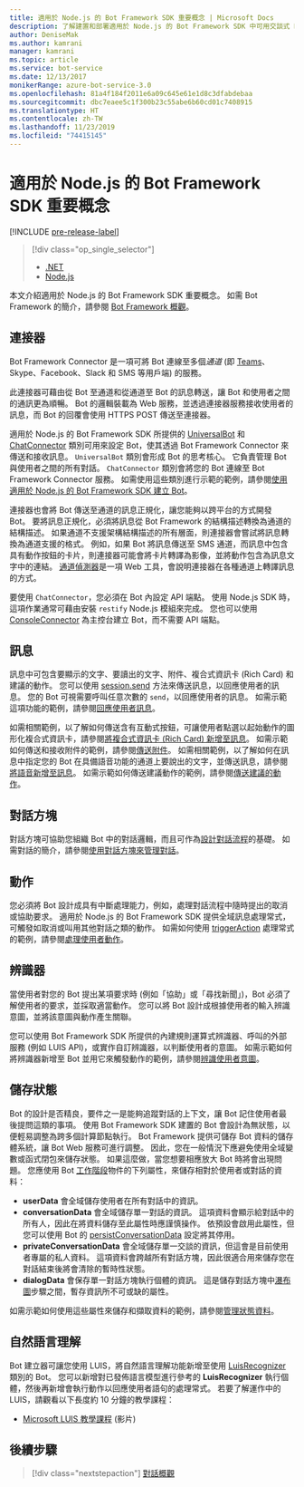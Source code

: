 ```yaml
---
title: 適用於 Node.js 的 Bot Framework SDK 重要概念 | Microsoft Docs
description: 了解建置和部署適用於 Node.js 的 Bot Framework SDK 中可用交談式 Bot 所需的重要概念和工具。
author: DeniseMak
ms.author: kamrani
manager: kamrani
ms.topic: article
ms.service: bot-service
ms.date: 12/13/2017
monikerRange: azure-bot-service-3.0
ms.openlocfilehash: 81a4f184f2011e6a09c645e61e1d8c3dfabdebaa
ms.sourcegitcommit: dbc7eaee5c1f300b23c55abe6b60cd01c7408915
ms.translationtype: HT
ms.contentlocale: zh-TW
ms.lasthandoff: 11/23/2019
ms.locfileid: "74415145"
---
```

# <a name="key-concepts-in-the-bot-framework-sdk-for-nodejs"></a>適用於 Node.js 的 Bot Framework SDK 重要概念

[!INCLUDE [pre-release-label](../includes/pre-release-label-v3.md)]

> [!div class="op_single_selector"]
> - [.NET](../dotnet/bot-builder-dotnet-concepts.md)
> - [Node.js](../nodejs/bot-builder-nodejs-concepts.md)

本文介紹適用於 Node.js 的 Bot Framework SDK 重要概念。 如需 Bot Framework 的簡介，請參閱 [Bot Framework 概觀](../overview-introduction-bot-framework.md)。

## <a name="connector"></a>連接器
Bot Framework Connector 是一項可將 Bot 連線至多個*通道* (即 [Teams](https://docs.microsoft.com/microsoftteams/platform/concepts/bots/bots-create)、Skype、Facebook、Slack 和 SMS 等用戶端) 的服務。 

此連接器可藉由從 Bot 至通道和從通道至 Bot 的訊息轉送，讓 Bot 和使用者之間的通訊更為順暢。 Bot 的邏輯裝載為 Web 服務，並透過連接器服務接收使用者的訊息，而 Bot 的回覆會使用 HTTPS POST 傳送至連接器。 

適用於 Node.js 的 Bot Framework SDK 所提供的 [UniversalBot][UniversalBot] 和 [ChatConnector][ChatConnector] 類別可用來設定 Bot，使其透過 Bot Framework Connector 來傳送和接收訊息。 `UniversalBot` 類別會形成 Bot 的思考核心。 它負責管理 Bot 與使用者之間的所有對話。 `ChatConnector` 類別會將您的 Bot 連線至 Bot Framework Connector 服務。
如需使用這些類別進行示範的範例，請參閱[使用適用於 Node.js 的 Bot Framework SDK 建立 Bot](bot-builder-nodejs-quickstart.md)。

連接器也會將 Bot 傳送至通道的訊息正規化，讓您能夠以跨平台的方式開發 Bot。 要將訊息正規化，必須將訊息從 Bot Framework 的結構描述轉換為通道的結構描述。 如果通道不支援架構結構描述的所有層面，則連接器會嘗試將訊息轉換為通道支援的格式。 例如，如果 Bot 將訊息傳送至 SMS 通道，而訊息中包含具有動作按鈕的卡片，則連接器可能會將卡片轉譯為影像，並將動作包含為訊息文字中的連結。 [通道偵測器][ChannelInspector]是一項 Web 工具，會說明連接器在各種通道上轉譯訊息的方式。

要使用 `ChatConnector`，您必須在 Bot 內設定 API 端點。 使用 Node.js SDK 時，這項作業通常可藉由安裝 `restify` Node.js 模組來完成。 您也可以使用 [ConsoleConnector][ConsoleConnector] 為主控台建立 Bot，而不需要 API 端點。

## <a name="messages"></a>訊息

訊息中可包含要顯示的文字、要讀出的文字、附件、複合式資訊卡 (Rich Card) 和建議的動作。 您可以使用 [session.send][SessionSend] 方法來傳送訊息，以回應使用者的訊息。 您的 Bot 可視需要呼叫任意次數的 `send`，以回應使用者的訊息。 如需示範這項功能的範例，請參閱[回應使用者訊息][RespondMessages]。

如需相關範例，以了解如何傳送含有互動式按鈕，可讓使用者點選以起始動作的圖形化複合式資訊卡，請參閱[將複合式資訊卡 (Rich Card) 新增至訊息](bot-builder-nodejs-send-rich-cards.md)。 如需示範如何傳送和接收附件的範例，請參閱[傳送附件](bot-builder-nodejs-send-receive-attachments.md)。 如需相關範例，以了解如何在訊息中指定您的 Bot 在具備語音功能的通道上要說出的文字，並傳送訊息，請參閱[將語音新增至訊息](bot-builder-nodejs-text-to-speech.md)。 如需示範如何傳送建議動作的範例，請參閱[傳送建議的動作](bot-builder-nodejs-send-suggested-actions.md)。

## <a name="dialogs"></a>對話方塊
對話方塊可協助您組織 Bot 中的對話邏輯，而且可作為[設計對話流程](../bot-service-design-conversation-flow.md)的基礎。 如需對話的簡介，請參閱[使用對話方塊來管理對話](bot-builder-nodejs-dialog-manage-conversation.md)。

## <a name="actions"></a>動作
您必須將 Bot 設計成具有中斷處理能力，例如，處理對話流程中隨時提出的取消或協助要求。 適用於 Node.js 的 Bot Framework SDK 提供全域訊息處理常式，可觸發如取消或叫用其他對話之類的動作。 如需如何使用 [triggerAction][triggerAction] 處理常式的範例，請參閱[處理使用者動作](bot-builder-nodejs-dialog-actions.md)。
<!--[Handling cancel](bot-builder-nodejs-manage-conversation-flow.md#handling-cancel), [Confirming interruptions](bot-builder-nodejs-manage-conversation-flow.md#confirming-interruptions) and-->


## <a name="recognizers"></a>辨識器
當使用者對您的 Bot 提出某項要求時 (例如「協助」或「尋找新聞」)，Bot 必須了解使用者的要求，並採取適當動作。 您可以將 Bot 設計成根據使用者的輸入辨識意圖，並將該意圖與動作產生關聯。 

您可以使用 Bot Framework SDK 所提供的內建規則運算式辨識器、呼叫的外部服務 (例如 LUIS API)，或實作自訂辨識器，以判斷使用者的意圖。 如需示範如何將辨識器新增至 Bot 並用它來觸發動作的範例，請參閱[辨識使用者意圖](bot-builder-nodejs-recognize-intent-messages.md)。


## <a name="saving-state"></a>儲存狀態

Bot 的設計是否精良，要件之一是能夠追蹤對話的上下文，讓 Bot 記住使用者最後提問這類的事項。 使用 Bot Framework SDK 建置的 Bot 會設計為無狀態，以便輕易調整為跨多個計算節點執行。 Bot Framework 提供可儲存 Bot 資料的儲存體系統，讓 Bot Web 服務可進行調整。 因此，您在一般情況下應避免使用全域變數或函式閉包來儲存狀態。 如果這麼做，當您想要相應放大 Bot 時將會出現問題。 您應使用 Bot [工作階段][Session]物件的下列屬性，來儲存相對於使用者或對話的資料：

* **userData** 會全域儲存使用者在所有對話中的資訊。
* **conversationData** 會全域儲存單一對話的資訊。 這項資料會顯示給對話中的所有人，因此在將資料儲存至此屬性時應謹慎操作。 依預設會啟用此屬性，但您可以使用 Bot 的 [persistConversationData][PersistConversationData] 設定將其停用。
* **privateConversationData** 會全域儲存單一交談的資訊，但這會是目前使用者專屬的私人資料。 這項資料會跨越所有對話方塊，因此很適合用來儲存您在對話結束後將會清除的暫時性狀態。
* **dialogData** 會保存單一對話方塊執行個體的資訊。 這是儲存對話方塊中[瀑布圖](bot-builder-nodejs-dialog-waterfall.md)步驟之間，暫存資訊所不可或缺的屬性。

如需示範如何使用這些屬性來儲存和擷取資料的範例，請參閱[管理狀態資料](bot-builder-nodejs-state.md)。

## <a name="natural-language-understanding"></a>自然語言理解

Bot 建立器可讓您使用 LUIS，將自然語言理解功能新增至使用 [LuisRecognizer][LuisRecognizer] 類別的 Bot。 您可以新增對已發佈語言模型進行參考的 **LuisRecognizer** 執行個體，然後再新增會執行動作以回應使用者語句的處理常式。 若要了解運作中的 LUIS，請觀看以下長度約 10 分鐘的教學課程：

* [Microsoft LUIS 教學課程][LUISVideo] (影片)

## <a name="next-steps"></a>後續步驟
> [!div class="nextstepaction"]
> [對話概觀](bot-builder-nodejs-dialog-overview.md)



[PersistConversationData]: https://docs.botframework.com/node/builder/chat-reference/interfaces/_botbuilder_d_.iuniversalbotsettings.html#persistconversationdata
[UniversalBot]: https://docs.botframework.com/node/builder/chat-reference/classes/_botbuilder_d_.universalbot.html
[ChatConnector]: https://docs.botframework.com/node/builder/chat-reference/classes/_botbuilder_d_.chatconnector.html
[ConsoleConnector]: https://docs.botframework.com/node/builder/chat-reference/classes/_botbuilder_d_.consoleconnector.html

[ChannelInspector]: ../bot-service-channel-inspector.md

[Session]: https://docs.botframework.com/node/builder/chat-reference/classes/_botbuilder_d_.session.html
[SessionSend]: https://docs.botframework.com/node/builder/chat-reference/classes/_botbuilder_d_.session#send

[triggerAction]: https://docs.botframework.com/node/builder/chat-reference/classes/_botbuilder_d_.dialog.html#triggeraction
[waterfall]: bot-builder-nodejs-prompts.md

[RespondMessages]:bot-builder-nodejs-use-default-message-handler.md

[LUISRecognizer]: https://docs.botframework.com/node/builder/chat-reference/classes/_botbuilder_d_.luisrecognizer
[LUISVideo]: https://vimeo.com/145499419